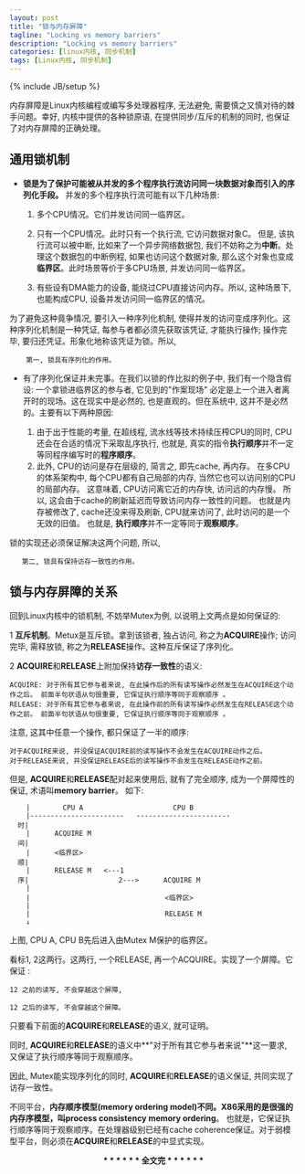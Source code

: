 ```yaml
---
layout: post
title: "锁与内存屏障"
tagline: "Locking vs memory barriers"
description: "Locking vs memory barriers"
categories: [linux内核, 同步机制]
tags: [Linux内核, 同步机制]
---
```

{% include JB/setup %}

内存屏障是Linux内核编程或编写多处理器程序, 无法避免, 需要慎之又慎对待的棘手问题。幸好, 内核中提供的各种锁原语, 在提供同步/互斥的机制的同时, 也保证了对内存屏障的正确处理。

## 通用锁机制

* **锁是为了保护可能被从并发的多个程序执行流访问同一块数据对象而引入的序列化手段。**  并发的多个程序执行流可能有以下几种场景:

    1. 多个CPU情况。它们并发访问同一临界区。

    2. 只有一个CPU情况。此时只有一个执行流, 它访问数据对象C。 但是, 该执行流可以被中断, 比如来了一个异步网络数据包, 我们不妨称之为**中断**。处理这个数据包的中断例程, 如果也访问这个数据对象, 那么这个对象也变成**临界区**。此时场景等价于多CPU场景, 并发访问同一临界区。

    3. 有些设有DMA能力的设备, 能绕过CPU直接访问内存。所以, 这种场景下, 也能构成CPU, 设备并发访问同一临界区的情况。

为了避免这种竟争情况, 要引入一种序列化机制, 使得并发的访问变成序列化。这种序列化机制是一种凭证, 每参与者都必须先获取该凭证, 才能执行操作; 操作完毕, 要归还凭证。形象化地称该凭证为锁。所以, 

        第一, 锁具有序列化的作用。

* 有了序列化保证并未完事。在我们以锁的作比拟的例子中, 我们有一个隐含假设: 一个拿锁进临界区的参与者, 它见到的"作案现场" 必定是上一个进入者离开时的现场。这在现实中是必然的, 也是直观的。但在系统中, 这并不是必然的。主要有以下两种原因:

    1. 由于出于性能的考量, 在超线程, 流水线等技术持续压榨CPU的同时, CPU还会在合适的情况下采取乱序执行, 也就是, 真实的指令**执行顺序**并不一定等同程序编写时的**程序顺序**。 
    2. 此外, CPU的访问是存在层级的, 简言之, 即先cache, 再内存。 在多CPU的体系架构中, 每个CPU都有自己局部的内存, 当然它也可以访问别的CPU的局部内存。 这意味着, CPU访问离它近的内存快, 访问远的内存慢。 所以, 这会由于cache的刷新延迟而导致访问内存一致性的问题。 也就是内存被修改了, cache还没来得及刷新, CPU就来访问了, 此时访问的是一个无效的旧值。 也就是, **执行顺序**并不一定等同于**观察顺序**。

锁的实现还必须保证解决这两个问题, 所以,

       第二, 锁具有保持访存一致性的作用。

## 锁与内存屏障的关系

回到Linux内核中的锁机制, 不妨举Mutex为例, 以说明上文两点是如何保证的:

   1 **互斥机制**。Metux是互斥锁。拿到该锁者, 独占访问, 称之为**ACQUIRE**操作; 访问完毕, 需释放锁, 称之为**RELEASE**操作。这种互斥保证了序列化。

   2 **ACQUIRE**和**RELEASE**上附加保持**访存一致性**的语义:

    ACQUIRE: 对于所有其它参与者来说, 在此操作后的所有读写操作必然发生在ACQUIRE这个动作之后。 前面半句状语从句很重要, 它保证执行顺序等同于观察顺序 。
    RELEASE: 对于所有其它参与者来说, 在此操作前的所有读写操作必然发生在RELEASE这个动作之前。 前面半句状语从句很重要, 它保证执行顺序等同于观察顺序 。

注意, 这其中任意一个操作, 都只保证了一半的顺序:

    对于ACQUIRE来说, 并没保证ACQUIRE前的读写操作不会发生在ACQUIRE动作之后。
    对于RELEASE来说, 并没保证RELEASE后的读写操作不会发生在RELEASE动作之前。

但是, **ACQUIRE**和**RELEASE**配对起来使用后, 就有了完全顺序, 成为一个屏障性的保证, 术语叫**memory barrier**。 如下:

        |        CPU A                      CPU B
        |-----------------------   -----------------------
      时|
        |      ACQUIRE M
      间|
        |      <临界区>
      顺|
        |      RELEASE M   <---1
      序|                      2--->      ACQUIRE M
        |
        |                                 <临界区>
        |
        |                                 RELEASE M
        ↓

上图, CPU A, CPU B先后进入由Mutex M保护的临界区。

看标1, 2这两行。这两行, 一个RELEASE, 再一个ACQUIRE。实现了一个屏障。它保证 :

    12 之前的读写, 不会穿越这个屏障,

    12 之后的读写, 不会穿越这个屏障。

只要看下前面的**ACQUIRE**和**RELEASE**的语义, 就可证明。

同时, **ACQUIRE**和**RELEASE**的语义中**"对于所有其它参与者来说"**这一要求, 又保证了执行顺序等同于观察顺序。

因此, Mutex能实现序列化的同时, **ACQUIRE**和**RELEASE**的语义保证, 共同实现了访存一致性。

不同平台，**内存顺序模型(memory ordering model)**不同。X86采用的是很强的内存序模型，叫**process consistency memory ordering**。 也就是，它保证执行顺序等同于观察顺序。在处理器级别已经有cache coherence保证。对于弱模型平台，则必须在**ACQUIRE**和**RELEASE**的中显式实现。

  <center><strong>* * * * * * 全文完 * * * * * * </strong></center>
